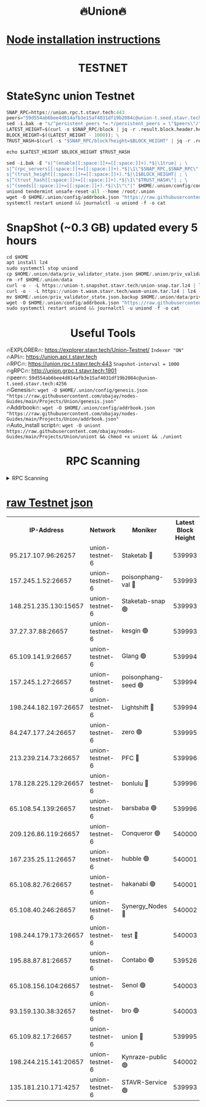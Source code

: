 <h1 align="center"> 🔥Union🔥</h1>

[Node installation instructions](https://github.com/obajay/nodes-Guides/tree/main/Projects/Union)
=

<h1 align="center"> TESTNET</h1>

# StateSync union Testnet
```python
SNAP_RPC=https://union.rpc.t.stavr.tech:443
peers="59d554ab6bee4d814afb3e15af4031df19b2084c@union-t.seed.stavr.tech:4256"
sed -i.bak -e "s/^persistent_peers *=.*/persistent_peers = \"$peers\"/" $HOME/.union/config/config.toml
LATEST_HEIGHT=$(curl -s $SNAP_RPC/block | jq -r .result.block.header.height); \
BLOCK_HEIGHT=$((LATEST_HEIGHT - 1000)); \
TRUST_HASH=$(curl -s "$SNAP_RPC/block?height=$BLOCK_HEIGHT" | jq -r .result.block_id.hash)

echo $LATEST_HEIGHT $BLOCK_HEIGHT $TRUST_HASH

sed -i.bak -E "s|^(enable[[:space:]]+=[[:space:]]+).*$|\1true| ; \
s|^(rpc_servers[[:space:]]+=[[:space:]]+).*$|\1\"$SNAP_RPC,$SNAP_RPC\"| ; \
s|^(trust_height[[:space:]]+=[[:space:]]+).*$|\1$BLOCK_HEIGHT| ; \
s|^(trust_hash[[:space:]]+=[[:space:]]+).*$|\1\"$TRUST_HASH\"| ; \
s|^(seeds[[:space:]]+=[[:space:]]+).*$|\1\"\"|" $HOME/.union/config/config.toml
uniond tendermint unsafe-reset-all --home /root/.union
wget -O $HOME/.union/config/addrbook.json "https://raw.githubusercontent.com/obajay/nodes-Guides/main/Projects/Union/addrbook.json"
systemctl restart uniond && journalctl -u uniond -f -o cat
```
# SnapShot (~0.3 GB) updated every 5 hours
```python
cd $HOME
apt install lz4
sudo systemctl stop uniond
cp $HOME/.union/data/priv_validator_state.json $HOME/.union/priv_validator_state.json.backup
rm -rf $HOME/.union/data
curl -o - -L https://union-t.snapshot.stavr.tech/union-snap.tar.lz4 | lz4 -c -d - | tar -x -C $HOME/.union --strip-components 2
curl -o - -L https://union-t.wasm.stavr.tech/wasm-union.tar.lz4 | lz4 -c -d - | tar -x -C $HOME/.union --strip-components 2
mv $HOME/.union/priv_validator_state.json.backup $HOME/.union/data/priv_validator_state.json
wget -O $HOME/.union/config/addrbook.json "https://raw.githubusercontent.com/obajay/nodes-Guides/main/Projects/Union/addrbook.json"
sudo systemctl restart uniond && journalctl -u uniond -f -o cat
```
 <h1 align="center"> Useful Tools</h1>
 
🔥EXPLORER🔥: https://explorer.stavr.tech/Union-Testnet/        `Indexer "ON"` \
🔥API🔥:      https://union.api.t.stavr.tech \
🔥RPC🔥:      https://union.rpc.t.stavr.tech:443              `Snapshot-interval = 1000` \
🔥gRPC🔥:     http://union.grpc.t.stavr.tech:1901 \
🔥peer🔥:     `59d554ab6bee4d814afb3e15af4031df19b2084c@union-t.seed.stavr.tech:4256` \
🔥Genesis🔥:     `wget -O $HOME/.union/config/genesis.json "https://raw.githubusercontent.com/obajay/nodes-Guides/main/Projects/Union/genesis.json"` \
🔥Addrbook🔥: ```wget -O $HOME/.union/config/addrbook.json "https://raw.githubusercontent.com/obajay/nodes-Guides/main/Projects/Union/addrbook.json"``` \
🔥Auto_install script🔥:  `wget -O uniont https://raw.githubusercontent.com/obajay/nodes-Guides/main/Projects/Union/uniont && chmod +x uniont && ./uniont`

<h1 align="center"> RPC Scanning</h1>

<details>
<summary>RPC Scanning</summary>

<h2 align="center"> We scan nodes in real time every 4 hours. And we provide the final result of RPC endpoints.
We cannot influence the operation of these nodes in any way. </h2>


```python
If Voting Power is higher than 0 --> then the Node is a validator of the network and may be subject to attack and be a potential threat to the chain.
```
```python
We marked such validators with a red symbol
```

</details>

[raw Testnet json](https://rpc-check.uniont.stavr.tech/uniont/rpc-uniont-result.json)
=



<table><tr><th>IP-Address</th><th>Network</th><th>Moniker</th><th>Latest Block Height</th><th>Earliest Block Height</th><th>Catching Up</th><th>Tx Index</th><th>Voting Power</th><th>Scan Time</th></tr><tr><td>95.217.107.96:26257</td><td>union-testnet-6</td><td>Staketab 🔴</td><td>539993</td><td>1</td><td>False</td><td>on</td><td>1000002</td><td>2024-03-21T18:00:15.077238340UTC</td></tr><tr><td>157.245.1.52:26657</td><td>union-testnet-6</td><td>poisonphang-val 🔴</td><td>539993</td><td>1</td><td>False</td><td>on</td><td>1000000</td><td>2024-03-21T18:00:15.668843786UTC</td></tr><tr><td>148.251.235.130:15657</td><td>union-testnet-6</td><td>Staketab-snap 🟢</td><td>539993</td><td>1</td><td>False</td><td>on</td><td>0</td><td>2024-03-21T18:00:16.215431694UTC</td></tr><tr><td>37.27.37.88:26657</td><td>union-testnet-6</td><td>kesgin 🟢</td><td>539993</td><td>1</td><td>False</td><td>on</td><td>0</td><td>2024-03-21T18:00:16.527666975UTC</td></tr><tr><td>65.109.141.9:26657</td><td>union-testnet-6</td><td>Glang 🟢</td><td>539994</td><td>1</td><td>False</td><td>on</td><td>0</td><td>2024-03-21T18:00:20.909677768UTC</td></tr><tr><td>157.245.1.27:26657</td><td>union-testnet-6</td><td>poisonphang-seed 🟢</td><td>539994</td><td>1</td><td>False</td><td>on</td><td>0</td><td>2024-03-21T18:00:21.775793895UTC</td></tr><tr><td>198.244.182.197:26657</td><td>union-testnet-6</td><td>Lightshift 🔴</td><td>539994</td><td>1</td><td>False</td><td>on</td><td>1000000</td><td>2024-03-21T18:00:24.075936142UTC</td></tr><tr><td>84.247.177.24:26657</td><td>union-testnet-6</td><td>zero 🟢</td><td>539995</td><td>1</td><td>False</td><td>on</td><td>0</td><td>2024-03-21T18:00:28.823185917UTC</td></tr><tr><td>213.239.214.73:26657</td><td>union-testnet-6</td><td>PFC 🔴</td><td>539996</td><td>1</td><td>False</td><td>on</td><td>1000001</td><td>2024-03-21T18:00:33.454881735UTC</td></tr><tr><td>178.128.225.129:26657</td><td>union-testnet-6</td><td>bonlulu 🔴</td><td>539996</td><td>1</td><td>False</td><td>on</td><td>1000000</td><td>2024-03-21T18:00:34.127493085UTC</td></tr><tr><td>65.108.54.139:26657</td><td>union-testnet-6</td><td>barsbaba 🟢</td><td>539996</td><td>1</td><td>False</td><td>on</td><td>0</td><td>2024-03-21T18:00:34.418336901UTC</td></tr><tr><td>209.126.86.119:26657</td><td>union-testnet-6</td><td>Conqueror 🟢</td><td>540000</td><td>1</td><td>False</td><td>on</td><td>0</td><td>2024-03-21T18:00:59.848682845UTC</td></tr><tr><td>167.235.25.11:26657</td><td>union-testnet-6</td><td>hubble 🟢</td><td>540001</td><td>1</td><td>False</td><td>on</td><td>0</td><td>2024-03-21T18:01:06.193441300UTC</td></tr><tr><td>65.108.82.76:26657</td><td>union-testnet-6</td><td>hakanabi 🟢</td><td>540001</td><td>1</td><td>False</td><td>on</td><td>0</td><td>2024-03-21T18:01:06.522661786UTC</td></tr><tr><td>65.108.40.246:26657</td><td>union-testnet-6</td><td>Synergy_Nodes 🔴</td><td>540002</td><td>1</td><td>False</td><td>on</td><td>1000001</td><td>2024-03-21T18:01:12.970636218UTC</td></tr><tr><td>198.244.179.173:26657</td><td>union-testnet-6</td><td>test 🔴</td><td>540003</td><td>1</td><td>False</td><td>on</td><td>1000001</td><td>2024-03-21T18:01:15.614869821UTC</td></tr><tr><td>195.88.87.81:26657</td><td>union-testnet-6</td><td>Contabo 🟢</td><td>539526</td><td>1</td><td>False</td><td>on</td><td>0</td><td>2024-03-21T18:01:16.081376791UTC</td></tr><tr><td>65.108.156.104:26657</td><td>union-testnet-6</td><td>Senol 🟢</td><td>540003</td><td>1</td><td>False</td><td>on</td><td>0</td><td>2024-03-21T18:01:16.428822707UTC</td></tr><tr><td>93.159.130.38:32657</td><td>union-testnet-6</td><td>bro 🟢</td><td>540003</td><td>1</td><td>False</td><td>on</td><td>0</td><td>2024-03-21T18:01:16.715251384UTC</td></tr><tr><td>65.109.82.17:26657</td><td>union-testnet-6</td><td>union 🔴</td><td>539995</td><td>508001</td><td>False</td><td>off</td><td>1000001</td><td>2024-03-21T18:00:29.138120784UTC</td></tr><tr><td>198.244.215.141:20657</td><td>union-testnet-6</td><td>Kynraze-public 🟢</td><td>540002</td><td>524001</td><td>False</td><td>on</td><td>0</td><td>2024-03-21T18:01:13.287738212UTC</td></tr><tr><td>135.181.210.171:4257</td><td>union-testnet-6</td><td>STAVR-Service 🟢</td><td>539993</td><td>538001</td><td>False</td><td>on</td><td>0</td><td>2024-03-21T18:00:15.970983631UTC</td></tr></table>
